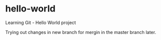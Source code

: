 # hello-world
Learning Git - Hello World project

Trying out changes in new branch for mergin in the master branch later. 
